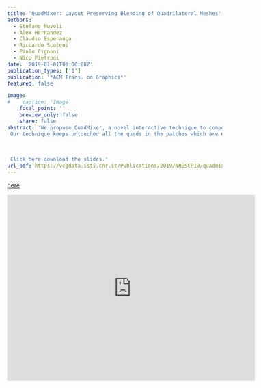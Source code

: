 ```yaml
---
title: 'QuadMixer: Layout Preserving Blending of Quadrilateral Meshes'
authors:
  - Stefano Nuvoli
  - Alex Hernandez
  - Claudio Esperança
  - Riccardo Scateni
  - Paolo Cignoni
  - Nico Pietroni
date: '2019-01-01T00:00:00Z'
publication_types: ['1']
publication: '*ACM Trans. on Graphics*'
featured: false

image:
#    caption: 'Image'
    focal_point: ''
    preview_only: false
    share: false
abstract: 'We propose QuadMixer, a novel interactive technique to compose quad mesh components preserving the majority of the original layouts. Quad Layout is a crucial property for many applications since it conveys important information that would otherwise be destroyed by techniques that aim only at preserving shape.
 Our technique keeps untouched all the quads in the patches which are not involved in the blending. We  rst perform robust boolean operations on the corresponding triangle meshes. Then we use this result to identify and build new surface patches for small regions neighboring the intersection curves. These blending patches are carefully quadrangulated respecting boundary constraints and stitched back to the untouched parts of the original models. The resulting mesh preserves the designed edge  ow that, by construction, is captured and incorporated to the new quads as much as possible. We present our technique in an interactive tool to show its usability and robustness.
 
 
 
 Click here download the slides.'
url_pdf: https://vcgdata.isti.cnr.it/Publications/2019/NHESCP19/quadmixer_author_version.pdf
---
```

[here](https://vcgdata.isti.cnr.it/Publicstions/2019/NHESCP19/quadmixer.pptx)

<iframe width="580" height="435" src="https://www.youtube.com/embed/mOgC8lFE6tI" frameborder="0" allow="accelerometer; autoplay; encrypted-media; gyroscope; picture-in-picture" frameborder="0" allowfullscreen>

